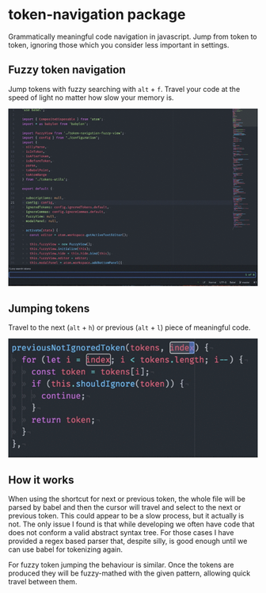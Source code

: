 # token-navigation package

Grammatically meaningful code navigation in javascript. Jump from token to token, ignoring those which you consider less important in settings.

## Fuzzy token navigation
Jump tokens with fuzzy searching with `alt` + `f`. Travel your code at the speed of light no matter how slow your memory is.

![](https://raw.githubusercontent.com/germtb/gifs/master/fuzzy-token-navigation.gif)

## Jumping tokens
Travel to the next (`alt` + `h`) or previous (`alt` + `l`) piece of meaningful code.

![](https://raw.githubusercontent.com/germtb/gifs/master/token-navigation.gif)

## How it works
When using the shortcut for next or previous token, the whole file will be parsed by babel and then the cursor will travel and select to the next or previous token. This could appear to be a slow process, but it actually is not. The only issue I found is that while developing we often have code that does not conform a valid abstract syntax tree. For those cases I have provided a regex based parser that, despite silly, is good enough until we can use babel for tokenizing again.

For fuzzy token jumping the behaviour is similar. Once the tokens are produced they will be fuzzy-mathed with the given pattern, allowing quick travel between them.
